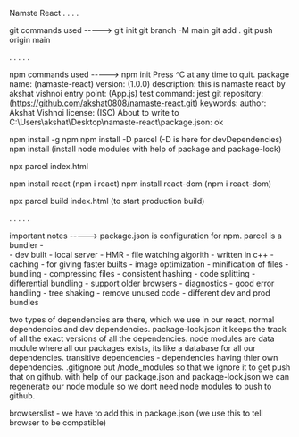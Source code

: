 Namste React
.
.
.
.



git commands used ----->
git init
git branch -M main
git add . 
git push origin main

.
.
.
.
.



npm commands used ----->
npm init
Press ^C at any time to quit.
package name: (namaste-react)
version: (1.0.0)
description: this is namaste react by akshat vishnoi
entry point: (App.js)
test command: jest
git repository: (https://github.com/akshat0808/namaste-react.git)
keywords: 
author: Akshat Vishnoi
license: (ISC)
About to write to C:\Users\akshat\Desktop\namaste-react\package.json:
ok

npm install -g npm
npm install -D parcel (-D is here for devDependencies)
npm install (install node modules with help of package and package-lock)

npx parcel index.html

npm install react (npm i react)
npm install react-dom (npm i react-dom)

npx parcel build index.html (to start production build)



.
.
.
.
.


important notes ----->
package.json is configuration for npm.
parcel is a bundler -  
        - dev built
        - local server
        - HMR
        - file watching algorith - written in c++
        - caching - for giving faster builts
        - image optimization 
        - minification of files
        - bundling
        - compressing files
        - consistent hashing
        - code splitting
        - differential bundling - support older browsers 
        - diagnostics
        - good error handling
        - tree shaking - remove unused code
        - different dev and prod bundles

two types of dependencies are there, which we use in our react, normal dependencies and dev dependencies.
package-lock.json it keeps the track of all the exact versions of all the dependencies.
node modules are data module where all our packages exists, its like a database for all our dependencies.
transitive dependencies - dependencies having thier own dependencies.
.gitignore put /node_modules so that we ignore it to get push that on github.
with help of our package.json and package-lock.json we can regenerate our node module so we dont need node modules to push to github.

browserslist - we have to add this in package.json (we use this to tell browser to be compatible)



